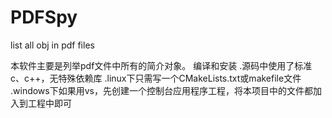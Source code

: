 # PDFSpy
list all obj in pdf files


本软件主要是列举pdf文件中所有的简介对象。
编译和安装
 .源码中使用了标准c、c++，无特殊依赖库
 .linux下只需写一个CMakeLists.txt或makefile文件
 .windows下如果用vs，先创建一个控制台应用程序工程，将本项目中的文件都加入到工程中即可
